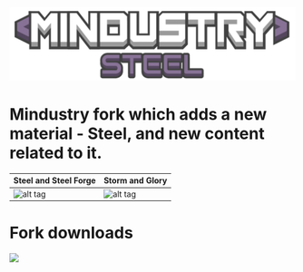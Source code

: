 ![Logo](core/assets/sprites/logo.png)

# Mindustry fork which adds a new material - Steel, and new content related to it.

Steel and Steel Forge | Storm and Glory 
------------ | -------------
![alt tag](https://sun9-12.userapi.com/impg/oH3QvYeMC7YN3kGwomz0-toQ_5cw5HfN8zbcgw/-M0pVhpgcwM.jpg?size=283x408&quality=96&proxy=1&sign=722aa90fdc46888d266131b8433abb9d&type=album) | ![alt tag](https://sun9-67.userapi.com/impg/Kv9jp1ahM9ktUC2nOKr3obgGnfjOezR46rH3Wg/Nq8IzrmTf5g.jpg?size=408x331&quality=96&proxy=1&sign=cd51bc6e11255a28d96e4e4f274a838e&type=album)

# Fork downloads 
[![](https://sun9-9.userapi.com/impg/sOzaMtE7ZUc9ljxQOIuvSRADd9yTWuIUbSL3-A/rdGtjcga1Ko.jpg?size=310x226&quality=96&proxy=1&sign=af000a20dc6dfa973360c817bd0e350f&type=album)](https://github.com/pixaxeofpixie/Mindustry-Steel/releases)

